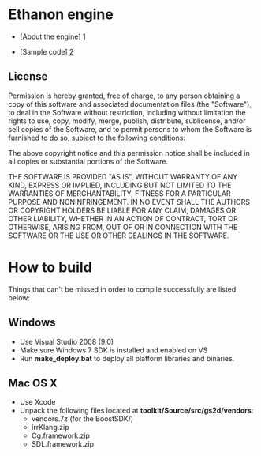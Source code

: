 ﻿Ethanon engine
==============

- [About the engine] [1]
- [Sample code] [2]

  [1]: http://doc.ethanonengine.com/manual/6
  [2]: https://github.com/asantee/ethanon-samples

License
-------

Permission is hereby granted, free of charge, to any person obtaining a copy of this
software and associated documentation files (the "Software"), to deal in the
Software without restriction, including without limitation the rights to use, copy,
modify, merge, publish, distribute, sublicense, and/or sell copies of the Software,
and to permit persons to whom the Software is furnished to do so, subject to the
following conditions:

The above copyright notice and this permission notice shall be included in all
copies or substantial portions of the Software.

THE SOFTWARE IS PROVIDED "AS IS", WITHOUT WARRANTY OF ANY KIND, EXPRESS OR IMPLIED,
INCLUDING BUT NOT LIMITED TO THE WARRANTIES OF MERCHANTABILITY, FITNESS FOR A
PARTICULAR PURPOSE AND NONINFRINGEMENT. IN NO EVENT SHALL THE AUTHORS OR COPYRIGHT
HOLDERS BE LIABLE FOR ANY CLAIM, DAMAGES OR OTHER LIABILITY, WHETHER IN AN ACTION OF
CONTRACT, TORT OR OTHERWISE, ARISING FROM, OUT OF OR IN CONNECTION WITH THE SOFTWARE
OR THE USE OR OTHER DEALINGS IN THE SOFTWARE.

How to build
============

Things that can't be missed in order to compile successfully are listed below:

Windows
-------

- Use Visual Studio 2008 (9.0)
- Make sure Windows 7 SDK is installed and enabled on VS
- Run **make_deploy.bat** to deploy all platform libraries and binaries.

Mac OS X
--------

- Use Xcode
- Unpack the following files located at **toolkit/Source/src/gs2d/vendors**:
  - vendors.7z (for the BoostSDK/)
  - irrKlang.zip
  - Cg.framework.zip
  - SDL.framework.zip
